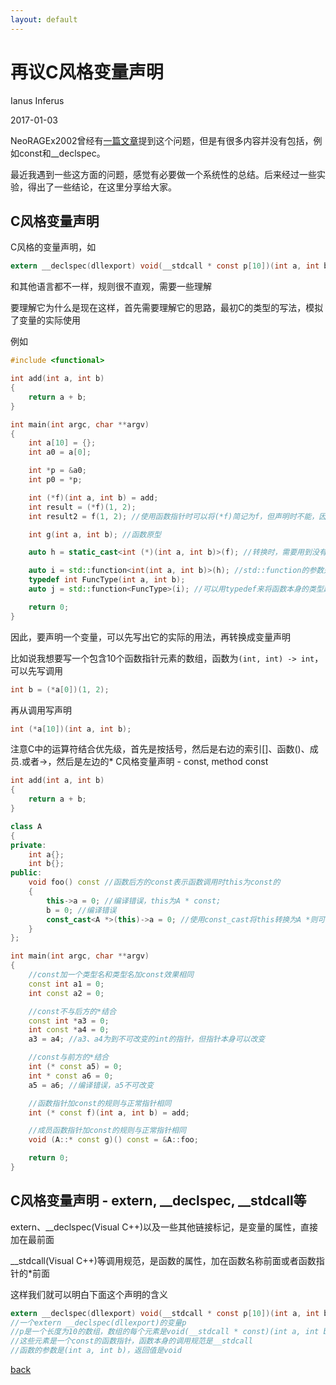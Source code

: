 ```yaml
---
layout: default
---
```


# 再议C风格变量声明

Ianus Inferus

2017-01-03

NeoRAGEx2002曾经有[一篇文章](http://www.cnblogs.com/neoragex2002/archive/2005/11/06/269974.html)提到这个问题，但是有很多内容并没有包括，例如const和__declspec。

最近我遇到一些这方面的问题，感觉有必要做一个系统性的总结。后来经过一些实验，得出了一些结论，在这里分享给大家。

## C风格变量声明

C风格的变量声明，如

```c
extern __declspec(dllexport) void(__stdcall * const p[10])(int a, int b);
```

和其他语言都不一样，规则很不直观，需要一些理解

要理解它为什么是现在这样，首先需要理解它的思路，最初C的类型的写法，模拟了变量的实际使用

例如

```c++
#include <functional>

int add(int a, int b)
{
    return a + b;
}

int main(int argc, char **argv)
{
    int a[10] = {};
    int a0 = a[0];

    int *p = &a0;
    int p0 = *p;

    int (*f)(int a, int b) = add;
    int result = (*f)(1, 2);
    int result2 = f(1, 2); //使用函数指针时可以将(*f)简记为f，但声明时不能，因为会和函数原型混淆

    int g(int a, int b); //函数原型

    auto h = static_cast<int (*)(int a, int b)>(f); //转换时，需要用到没有变量名的类型声明，此时只需要去掉变量名本身

    auto i = std::function<int(int a, int b)>(h); //std::function的参数是函数本身的类型
    typedef int FuncType(int a, int b);
    auto j = std::function<FuncType>(i); //可以用typedef来将函数本身的类型起一个名字

    return 0;
}
```

因此，要声明一个变量，可以先写出它的实际的用法，再转换成变量声明

比如说我想要写一个包含10个函数指针元素的数组，函数为`(int, int) -> int`，可以先写调用

```c
int b = (*a[0])(1, 2);
```

再从调用写声明

```c
int (*a[10])(int a, int b);
```

注意C中的运算符结合优先级，首先是按括号，然后是右边的索引[]、函数()、成员.或者->，然后是左边的*
C风格变量声明 - const, method const

```c++
int add(int a, int b)
{
    return a + b;
}

class A
{
private:
    int a{};
    int b{};
public:
    void foo() const //函数后方的const表示函数调用时this为const的
    {
        this->a = 0; //编译错误，this为A * const;
        b = 0; //编译错误
        const_cast<A *>(this)->a = 0; //使用const_cast将this转换为A *则可以编译成功
    }
};

int main(int argc, char **argv)
{
    //const加一个类型名和类型名加const效果相同
    const int a1 = 0;
    int const a2 = 0;

    //const不与后方的*结合
    const int *a3 = 0;
    int const *a4 = 0;
    a3 = a4; //a3、a4为到不可改变的int的指针，但指针本身可以改变

    //const与前方的*结合
    int (* const a5) = 0;
    int * const a6 = 0;
    a5 = a6; //编译错误，a5不可改变

    //函数指针加const的规则与正常指针相同
    int (* const f)(int a, int b) = add;

    //成员函数指针加const的规则与正常指针相同
    void (A::* const g)() const = &A::foo;

    return 0;
}
```

## C风格变量声明 - extern, __declspec, __stdcall等

extern、__declspec(Visual C++)以及一些其他链接标记，是变量的属性，直接加在最前面

__stdcall(Visual C++)等调用规范，是函数的属性，加在函数名称前面或者函数指针的*前面

这样我们就可以明白下面这个声明的含义

```c
extern __declspec(dllexport) void(__stdcall * const p[10])(int a, int b);
//一个extern __declspec(dllexport)的变量p
//p是一个长度为10的数组，数组的每个元素是void(__stdcall * const)(int a, int b)
//这些元素是一个const的函数指针，函数本身的调用规范是__stdcall
//函数的参数是(int a, int b)，返回值是void
```

[back](../../)
